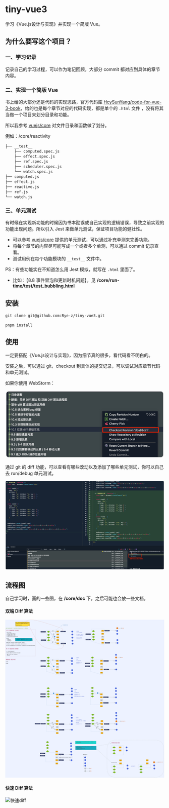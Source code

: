 # tiny-vue3

学习《Vue.js设计与实现》并实现一个简版 Vue。

## 为什么要写这个项目？

### 一、学习记录

记录自己的学习过程，可以作为笔记回顾，大部分 commit 都对应到具体的章节内容。

### 二、实现一个简版 Vue

书上给的大部分还是代码的实现思路，官方代码库 [HcySunYang/code-for-vue-3-book](https://github.com/HcySunYang/code-for-vue-3-book)，给的也是每个章节对应的代码实现，都是单个的 `.html` 文件
，没有将其当做一个项目来划分目录和功能。

所以我参考 [vuejs/core](https://github.com/vuejs/core) 对文件目录和函数做了划分。

例如：/core/reactivity
```
├── __test__
    ├── computed.spec.js
    ├── effect.spec.js
    ├── ref.spec.js
    ├── scheduler.spec.js
    └── watch.spec.js
├── computed.js
├── effect.js
├── reactive.js
├── ref.js
└── watch.js
```

### 三、单元测试

有时候在实现新功能的时候因为书本勘误或自己实现的逻辑错误，导致之前实现的功能出现问题。所以引入 Jest 来做单元测试，保证项目功能的健壮性。
- 可以参考 [vuejs/core](https://github.com/vuejs/core) 提供的单元测试，可以通过补充单测来完善功能。
- 将每个章节的内容尽可能写成一个或者多个单测，可以通过 commit 记录查看。
- 测试用例在每个功能模块的 `__test__` 文件中。
 
PS：有些功能实在不知道怎么用 Jest 模拟，就写在 `.html` 里面了。
- 比如：【8.8 事件冒泡和更新时机问题】，见 **/core/run-time/__test__/test_bubbling.html**

## 安装

```shell
git clone git@github.com:Rye-z/tiny-vue3.git
```

```shell
pnpm install
```

## 使用

一定要搭配《Vue.js设计与实现》，因为细节真的很多，看代码看不明白的。

安装之后，可以通过 git，checkout 到具体的提交记录，可以调试对应章节代码和单元测试。

如果你使用 WebStorm：

![img.png](images/use_checkout.png)

通过 git 的 diff 功能，可以查看有哪些改动以及添加了哪些单元测试，你可以自己去 run/debug 单元测试。

![img.png](images/checkout_git_changes.png)

## 流程图

自己学习时，画的一些图，在 **/core/doc** 下，之后可能也会放一些文档。

#### 双端 Diff 算法
![双端diff](./doc/双端Diff算法.excalidraw.png)

#### 快速 Diff 算法
![快速diff](./doc/快速Diff算法.excalidraw.png)


